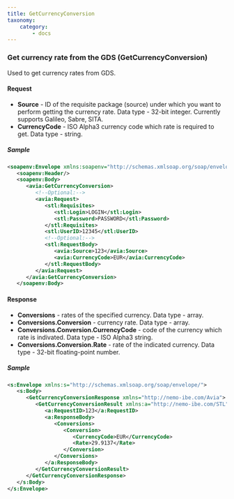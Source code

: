 ```yaml
---
title: GetCurrencyConversion
taxonomy:
    category:
        - docs
---
```


### Get currency rate from the GDS (GetCurrencyConversion)

Used to get currency rates from GDS.

#### Request

-  **Source** - ID of the requisite package (source) under which you want to perform getting the currency rate. Data type - 32-bit integer. Currently supports Galileo, Sabre, SITA.
-  **CurrencyCode** - ISO Alpha3 currency code which rate is required to get. Data type - string.

##### Sample

```xml
<soapenv:Envelope xmlns:soapenv="http://schemas.xmlsoap.org/soap/envelope/" xmlns:avia="http://nemo-ibe.com/Avia" xmlns:stl="http://nemo-ibe.com/STL">
   <soapenv:Header/>
   <soapenv:Body>
      <avia:GetCurrencyConversion>
         <!--Optional:-->
         <avia:Request>
            <stl:Requisites>
               <stl:Login>LOGIN</stl:Login>
               <stl:Password>PASSWORD</stl:Password>
            </stl:Requisites>
            <stl:UserID>12345</stl:UserID>
            <!--Optional:-->
            <stl:RequestBody>
               <avia:Source>123</avia:Source>
               <avia:CurrencyCode>EUR</avia:CurrencyCode>
            </stl:RequestBody>
         </avia:Request>
      </avia:GetCurrencyConversion>
   </soapenv:Body>
```

#### Response

-  **Conversions** - rates of the specified currency. Data type - array.
-  **Conversions.Conversion** - currency rate. Data type - array.
-  **Conversions.Conversion.CurrencyCode** - code of the currency which rate is indivated. Data type - ISO Alpha3 string.
-  **Conversions.Conversion.Rate** - rate of the indicated currency. Data type - 32-bit floating-point number.

##### Sample

```xml
<s:Envelope xmlns:s="http://schemas.xmlsoap.org/soap/envelope/">
   <s:Body>
      <GetCurrencyConversionResponse xmlns="http://nemo-ibe.com/Avia">
         <GetCurrencyConversionResult xmlns:a="http://nemo-ibe.com/STL" xmlns:i="http://www.w3.org/2001/XMLSchema-instance">
            <a:RequestID>123</a:RequestID>
            <a:ResponseBody>
               <Conversions>
                  <Conversion>
                     <CurrencyCode>EUR</CurrencyCode>
                     <Rate>29.9137</Rate>
                  </Conversion>
               </Conversions>
            </a:ResponseBody>
         </GetCurrencyConversionResult>
      </GetCurrencyConversionResponse>
   </s:Body>
</s:Envelope>
```
